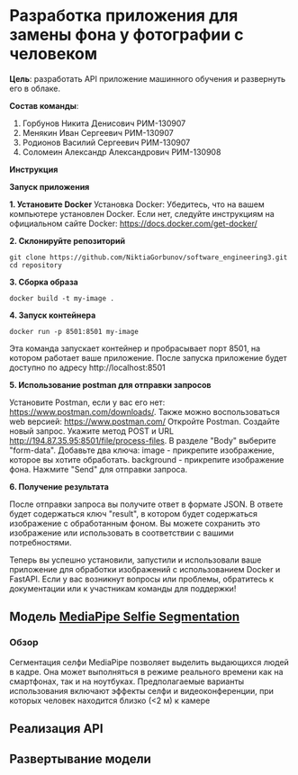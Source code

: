 # Разработка приложения для замены фона у фотографии с человеком

**Цель**: разработать API приложение машинного обучения и развернуть его в облаке. 

**Состав команды**:

1. Горбунов Никита Денисович РИМ-130907
2. Менякин Иван Сергеевич РИМ-130907
3. Родионов Василий Сергеевич РИМ-130907
4. Соломеин Александр Александрович РИМ-130908

**Инструкция**

**Запуск приложения**

**1. Установите Docker**
Установка Docker:
Убедитесь, что на вашем компьютере установлен Docker. Если нет, следуйте инструкциям на официальном сайте Docker: https://docs.docker.com/get-docker/

**2. Склонируйте репозиторий**
```
git clone https://github.com/NiktiaGorbunov/software_engineering3.git
cd repository
```
**3. Cборка образа**
```
docker build -t my-image .
```
**4. Запуск контейнера**
```
docker run -p 8501:8501 my-image
```
Эта команда запускает контейнер и пробрасывает порт 8501, на котором работает ваше приложение. После запуска приложение будет доступно по адресу http://localhost:8501

**5. Использование postman для отправки запросов**

Установите Postman, если у вас его нет: https://www.postman.com/downloads/. Также можно воспользоваться web версией: https://www.postman.com/
Откройте Postman.
Создайте новый запрос.
Укажите метод POST и URL http://194.87.35.95:8501/file/process-files.
В разделе "Body" выберите "form-data".
Добавьте два ключа:
image - прикрепите изображение, которое вы хотите обработать.
background - прикрепите изображение фона.
Нажмите "Send" для отправки запроса.

**6. Получение результата**

После отправки запроса вы получите ответ в формате JSON. В ответе будет содержаться ключ "result", в котором будет содержаться изображение с обработанным фоном.
Вы можете сохранить это изображение или использовать в соответствии с вашими потребностями.

Теперь вы успешно установили, запустили и использовали ваше приложение для обработки изображений с использованием Docker и FastAPI. Если у вас возникнут вопросы или проблемы, обратитесь к документации или к участникам команды для поддержки!

## Модель [MediaPipe Selfie Segmentation](https://chuoling.github.io/mediapipe/solutions/selfie_segmentation.html#mediapipe-selfie-segmentation)
### Обзор
Сегментация селфи MediaPipe позволяет выделить выдающихся людей в кадре. Она может выполняться в режиме реального времени как на смартфонах, так и на ноутбуках. Предполагаемые варианты использования включают эффекты селфи и видеоконференции, при которых человек находится близко (<2 м) к камере

## Реализация API

## Развертывание модели

